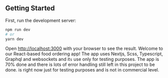 ## Getting Started

First, run the development server:

```bash
npm run dev
# or
yarn dev
```

Open [http://localhost:3000](http://localhost:3000) with your browser to see the result.
Welcome to our React-based food ordering app! The app uses Nextjs, Scss,
Typescript, Graphql and websockets and it`s` use only for testing
purposes. The app is 70% done and there is lots of error handling still
left in this project to be done. is right now just for testing purposes
and is not in commercial level.
